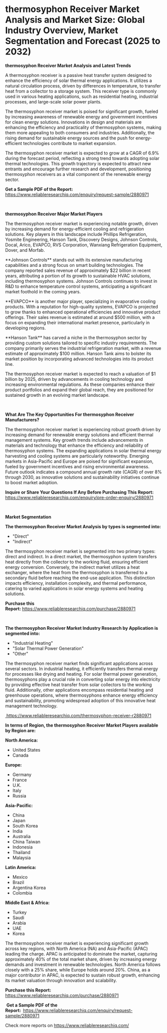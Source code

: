 <p><h1>thermosyphon Receiver Market Analysis and Market Size: Global Industry Overview, Market Segmentation and Forecast (2025 to 2032)</h1></p><p><strong>thermosyphon Receiver Market Analysis and Latest Trends</strong></p>
<p><p>A thermosyphon receiver is a passive heat transfer system designed to enhance the efficiency of solar thermal energy applications. It utilizes a natural circulation process, driven by differences in temperature, to transfer heat from a collector to a storage system. This receiver type is commonly used in various heating applications, such as residential heating, industrial processes, and large-scale solar power plants. </p><p>The thermosyphon receiver market is poised for significant growth, fueled by increasing awareness of renewable energy and government incentives for clean energy solutions. Innovations in design and materials are enhancing the efficiency and practicality of thermosyphon systems, making them more appealing to both consumers and industries. Additionally, the rising demand for sustainable energy sources and the push for energy-efficient technologies contribute to market expansion. </p><p>The thermosyphon receiver market is expected to grow at a CAGR of 6.9% during the forecast period, reflecting a strong trend towards adopting solar thermal technologies. This growth trajectory is expected to attract new entrants and encourage further research and development, positioning thermosyphon receivers as a vital component of the renewable energy sector.</p></p>
<p><strong>Get a Sample PDF of the Report:&nbsp;</strong> <a href="https://www.reliableresearchiq.com/enquiry/request-sample/2880971?utm_campaign=2593&utm_medium=2&utm_source=Github&utm_content=ia&utm_term=12032025&utm_id=thermosyphon-receiver">https://www.reliableresearchiq.com/enquiry/request-sample/2880971</a></p>
<p>&nbsp;</p>
<p><strong>thermosyphon Receiver Major Market Players</strong></p>
<p><p>The thermosyphon receiver market is experiencing notable growth, driven by increasing demand for energy-efficient cooling and refrigeration solutions. Key players in this landscape include Phillips Refrigeration, Yosmite Engineering, Hanson Tank, Discovery Designs, Johnson Controls, Docal, Arico, EVAPCO, RVS Corporation, Wanxiang Refrigeration Equipment, Dover, and Morfab.</p><p>**Johnson Controls** stands out with its extensive manufacturing capabilities and a strong focus on smart building technologies. The company reported sales revenue of approximately $22 billion in recent years, attributing a portion of its growth to sustainable HVAC solutions, including thermosyphon systems. Johnson Controls continues to invest in R&D to enhance temperature control systems, anticipating a significant market foothold in the coming years.</p><p>**EVAPCO** is another major player, specializing in evaporative cooling products. With a reputation for high-quality systems, EVAPCO is projected to grow thanks to enhanced operational efficiencies and innovative product offerings. Their sales revenue is estimated at around $500 million, with a focus on expanding their international market presence, particularly in developing regions.</p><p>**Hanson Tank** has carved a niche in the thermosyphon sector by providing custom solutions tailored to specific industry requirements. The company primarily serves the industrial refrigeration market, with a revenue estimate of approximately $100 million. Hanson Tank aims to bolster its market position by incorporating advanced technologies into its product line.</p><p>The thermosyphon receiver market is expected to reach a valuation of $1 billion by 2025, driven by advancements in cooling technology and increasing environmental regulations. As these companies enhance their product portfolios and expand their global reach, they are positioned for sustained growth in an evolving market landscape.</p></p>
<p>&nbsp;</p>
<p><strong>What Are The Key Opportunities For thermosyphon Receiver Manufacturers?</strong></p>
<p><p>The thermosyphon receiver market is experiencing robust growth driven by increasing demand for renewable energy solutions and efficient thermal management systems. Key growth trends include advancements in materials and technology that enhance the efficiency and reliability of thermosyphon systems. The expanding applications in solar thermal energy harvesting and cooling systems are particularly noteworthy. Emerging markets in Asia-Pacific and Europe are poised for significant expansion, fueled by government incentives and rising environmental awareness. Future outlook indicates a compound annual growth rate (CAGR) of over 8% through 2030, as innovative solutions and sustainability initiatives continue to boost market adoption.</p></p>
<p><strong>Inquire or Share Your Questions If Any Before Purchasing This Report:</strong> <a href="https://www.reliableresearchiq.com/enquiry/pre-order-enquiry/2880971?utm_campaign=2593&utm_medium=2&utm_source=Github&utm_content=ia&utm_term=12032025&utm_id=thermosyphon-receiver">https://www.reliableresearchiq.com/enquiry/pre-order-enquiry/2880971</a></p>
<p>&nbsp;</p>
<p><strong>Market Segmentation</strong></p>
<p><strong>The thermosyphon Receiver Market Analysis by types is segmented into:</strong></p>
<p><ul><li>"Direct"</li><li>"Indirect"</li></ul></p>
<p><p>The thermosyphon receiver market is segmented into two primary types: direct and indirect. In a direct market, the thermosyphon system transfers heat directly from the collector to the working fluid, ensuring efficient energy conversion. Conversely, the indirect market utilizes a heat exchanger, where the heat from the thermosyphon is transferred to a secondary fluid before reaching the end-use application. This distinction impacts efficiency, installation complexity, and thermal performance, catering to varied applications in solar energy systems and heating solutions.</p></p>
<p><strong>Purchase this Report:&nbsp;</strong><a href="https://www.reliableresearchiq.com/purchase/2880971?utm_campaign=2593&utm_medium=2&utm_source=Github&utm_content=ia&utm_term=12032025&utm_id=thermosyphon-receiver">https://www.reliableresearchiq.com/purchase/2880971</a></p>
<p>&nbsp;</p>
<p><strong>The thermosyphon Receiver Market Industry Research by Application is segmented into:</strong></p>
<p><ul><li>"Industrial Heating"</li><li>"Solar Thermal Power Generation"</li><li>"Other"</li></ul></p>
<p><p>The thermosyphon receiver market finds significant applications across several sectors. In industrial heating, it efficiently transfers thermal energy for processes like drying and heating. For solar thermal power generation, thermosyphons play a crucial role in converting solar energy into electricity by providing effective heat transfer from solar collectors to the working fluid. Additionally, other applications encompass residential heating and greenhouse operations, where thermosyphons enhance energy efficiency and sustainability, promoting widespread adoption of this innovative heat management technology.</p></p>
<p><a href="https://www.reliableresearchiq.com/thermosyphon-receiver-r2880971?utm_campaign=2593&utm_medium=2&utm_source=Github&utm_content=ia&utm_term=12032025&utm_id=thermosyphon-receiver">&nbsp;https://www.reliableresearchiq.com/thermosyphon-receiver-r2880971</a></p>
<p><strong>In terms of Region, the thermosyphon Receiver Market Players available by Region are:</strong></p>
<p>
    <p> <strong> North America: </strong>
        <ul>
            <li>United States</li>
            <li>Canada</li>
        </ul>
        </p> 
    <p> <strong> Europe: </strong>
        <ul>
            <li>Germany</li>
            <li>France</li>
            <li>U.K.</li>
            <li>Italy</li>
            <li>Russia</li>
        </ul>
        </p> 
    <p> <strong> Asia-Pacific: </strong>
        <ul>
            <li>China</li>
            <li>Japan</li>
            <li>South Korea</li>
            <li>India</li>
            <li>Australia</li>
            <li>China Taiwan</li>
            <li>Indonesia</li>
            <li>Thailand</li>
            <li>Malaysia</li>
        </ul>
        </p> 
    <p> <strong> Latin America: </strong>
        <ul>
            <li>Mexico</li>
            <li>Brazil</li>
            <li>Argentina Korea</li>
            <li>Colombia</li>
        </ul>
        </p> 
    <p> <strong> Middle East & Africa: </strong>
        <ul>
            <li>Turkey</li>
            <li>Saudi</li>
            <li>Arabia</li>
            <li>UAE</li>
            <li>Korea</li>
        </ul>
    </p>
    </p>
<p><p>The thermosyphon receiver market is experiencing significant growth across key regions, with North America (NA) and Asia-Pacific (APAC) leading the charge. APAC is anticipated to dominate the market, capturing approximately 40% of the total market share, driven by increasing energy demands and investment in renewable technologies. North America follows closely with a 25% share, while Europe holds around 20%. China, as a major contributor in APAC, is expected to sustain robust growth, enhancing its market valuation through innovation and scalability.</p></p>
<p><strong>Purchase this Report: </strong><a href="https://www.reliableresearchiq.com/purchase/2880971?utm_campaign=2593&utm_medium=2&utm_source=Github&utm_content=ia&utm_term=12032025&utm_id=thermosyphon-receiver">https://www.reliableresearchiq.com/purchase/2880971</a></p>
<p>&nbsp;<strong>Get a Sample PDF of the Report:&nbsp;&nbsp;</strong><a href="https://www.reliableresearchiq.com/enquiry/request-sample/2880971?utm_campaign=2593&utm_medium=2&utm_source=Github&utm_content=ia&utm_term=12032025&utm_id=thermosyphon-receiver">https://www.reliableresearchiq.com/enquiry/request-sample/2880971</a></p>
<p><strong></strong></p>
<p>Check more reports on <a href="https://www.reliableresearchiq.com/?utm_campaign=2593&utm_medium=2&utm_source=Github&utm_content=ia&utm_term=12032025&utm_id=thermosyphon-receiver">https://www.reliableresearchiq.com/</a></p>